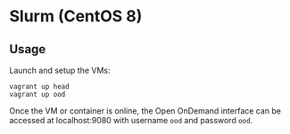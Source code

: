 # Slurm (CentOS 8)

## Usage

Launch and setup the VMs:

    vagrant up head
    vagrant up ood


Once the VM or container is online, the Open OnDemand interface can be accessed at localhost:9080 with username `ood` and password `ood`.
